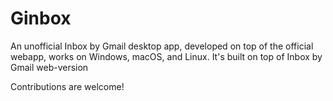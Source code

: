 # Ginbox
An unofficial Inbox by Gmail desktop app, developed on top of the official webapp, works on Windows, macOS, and Linux.
It's built on top of Inbox by Gmail web-version

Contributions are welcome!
